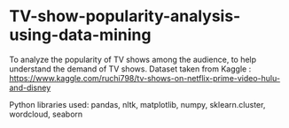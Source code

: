 # TV-show-popularity-analysis-using-data-mining
To analyze the popularity of TV shows among the audience, to help understand the demand of TV shows. Dataset taken from Kaggle : https://www.kaggle.com/ruchi798/tv-shows-on-netflix-prime-video-hulu-and-disney

Python libraries used: pandas, nltk, matplotlib, numpy, sklearn.cluster, wordcloud, seaborn
